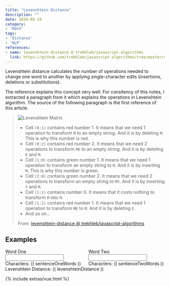 ```yaml
---
title: "Levenshtein Distance"
description: ""
date: 2019-05-19
category:
- 'Math'
tags:
- 'Distance'
- 'NLP'
references:
- name: levenshtein-distance @ trekhleb/javascript-algorithms
  link: https://github.com/trekhleb/javascript-algorithms/tree/master/src/algorithms/string/levenshtein-distance
---
```


Levenshtein distance calculates the number of operations needed to change one word to another by applying single-character edits (insertions, deletions or substitutions).

The reference explains this concept very well. For consitency of this notes, I extracted a paragraph from it which explains the operations in Levenshtein algorithm. The source of the following paragraph is the first reference of this article.

> ![Levenshtein Matrix](../assets/levenshtein-distance/levenshtein-matrix.png)
>
> - Cell `(0:1)` contains red number 1. It means that we need 1 operation to transform `M` to an empty string. And it is by deleting `M`. This is why this number is red.
> - Cell `(0:2)` contains red number 2. It means that we need 2 operations to transform `ME` to an empty string. And it is by deleting `E` and `M`.
> - Cell `(1:0)` contains green number 1. It means that we need 1 operation to transform an empty string to `M`. And it is by inserting `M`. This is why this number is green.
> - Cell `(2:0)` contains green number 2. It means that we need 2 operations to transform an empty string to `MY`. And it is by inserting `Y` and  `M`.
> - Cell `(1:1)` contains number 0. It means that it costs nothing to transform `M` into `M`.
> - Cell `(1:2)` contains red number 1. It means that we need 1 operation to transform `ME` to `M`. And it is by deleting `E`.
> - And so on...
>
> From: [levenshtein-distance @ trekhleb/javascript-algorithms](https://github.com/trekhleb/javascript-algorithms/tree/master/src/algorithms/string/levenshtein-distance)




## Examples


<div id="app">
<div class="columns">
  <div class="column has-text-centered">
    <div class="field">
        <label class="label">Word One</label>
            <div class="control">
                <input v-model="sentenceOne.sentence" class="input" type="text">
            </div>
        Characters: (( sentenceOneWords ))
    </div>
  </div>

  <div class="column has-text-centered">
    <div class="field">
        <label class="label">Word Two</label>
            <div class="control">
                <input v-model="sentenceTwo.sentence" class="input" type="text">
            </div>
        Characters: (( sentenceTwoWords ))
    </div>
  </div>
</div>


<div class="columns">
    <div class="column has-text-centered">
    Levenshtein Distance: (( levenshteinDistance ))
  </div>
</div>


</div>

{% include extras/vue.html %}

<script>

/**
 * @param {string} a
 * @param {string} b
 * @return {number}
 */
function levenshteinDistance(a, b) {
  // Create empty edit distance matrix for all possible modifications of
  // substrings of a to substrings of b.
  const distanceMatrix = Array(b.length + 1).fill(null).map(() => Array(a.length + 1).fill(null));

  // Fill the first row of the matrix.
  // If this is first row then we're transforming empty string to a.
  // In this case the number of transformations equals to size of a substring.
  for (let i = 0; i <= a.length; i += 1) {
    distanceMatrix[0][i] = i;
  }

  // Fill the first column of the matrix.
  // If this is first column then we're transforming empty string to b.
  // In this case the number of transformations equals to size of b substring.
  for (let j = 0; j <= b.length; j += 1) {
    distanceMatrix[j][0] = j;
  }

  for (let j = 1; j <= b.length; j += 1) {
    for (let i = 1; i <= a.length; i += 1) {
      const indicator = a[i - 1] === b[j - 1] ? 0 : 1;
      distanceMatrix[j][i] = Math.min(
        distanceMatrix[j][i - 1] + 1, // deletion
        distanceMatrix[j - 1][i] + 1, // insertion
        distanceMatrix[j - 1][i - 1] + indicator, // substitution
      );
    }
  }

  return distanceMatrix[b.length][a.length];
}


var app = new Vue({
    delimiters: ["((", "))"],
    el: '#app',
    data: {
        sentenceOne: { 'sentence': 'Heute'},
        sentenceTwo: { 'sentence': 'Leute'}
    },
    methods: {
        getUniqueWords: function (sentence) {
            return [...new Set(sentence.replace(/[^a-zA-Z\s]/g, '').toLowerCase().split(' '))].filter(function (el) {
                return el != '';
                })
        },
        getWords: function (sentence) {
            return sentence.replace(/[^a-zA-Z\s]/g, '').toLowerCase().split(' ').filter(function (el) {
                return el != '';
                })
        },
        getCharacters: function (sentence) {
            return sentence.replace(/[^a-zA-Z]/g, '').toLowerCase().split('').filter(function (el) {
                return el != '';
                })
        },
        getIntersect: function (one, two) {
            return one.filter(value => two.includes(value))
        },
        getUnion: function (one, two) {
            return [...new Set([...one, ...two])]
        },
        getL2Norm: function ( arr ) {
            var l2Norm = 0
            arrLength = arr.length;
            for ( var i = 0; i < arrLength; i ++ ) {
                l2Norm = l2Norm + arr[i] * arr[i]
            }

            return Math.sqrt(l2Norm)
        }
    },
    computed: {
        sentenceOneWords: function () {
            return this.getCharacters( this.sentenceOne.sentence )
        },
        sentenceTwoWords: function () {
            return this.getCharacters( this.sentenceTwo.sentence )
        },
        levenshteinDistance: function () {
            return levenshteinDistance( this.sentenceOneWords,
            this.sentenceTwoWords )
        }
    }
})
</script>
